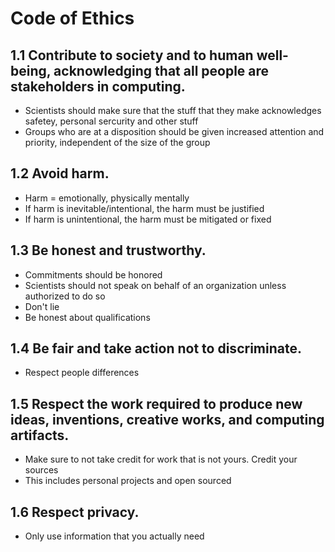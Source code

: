 # Code of Ethics

## 1.1 Contribute to society and to human well-being, acknowledging that all people are stakeholders in computing.
* Scientists should make sure that the stuff that they make acknowledges safetey, personal sercurity and other stuff
* Groups who are at a disposition should be given increased attention and priority, independent of the size of the group

## 1.2 Avoid harm.
* Harm = emotionally, physically mentally
* If harm is inevitable/intentional, the harm must be justified
* If harm is unintentional, the harm must be mitigated or fixed

## 1.3 Be honest and trustworthy.
* Commitments should be honored
* Scientists should not speak on behalf of an organization unless authorized to do so
* Don't lie
* Be honest about qualifications

## 1.4 Be fair and take action not to discriminate.
* Respect people differences

## 1.5 Respect the work required to produce new ideas, inventions, creative works, and computing artifacts.
* Make sure to not take credit for work that is not yours. Credit your sources
* This includes personal projects and open sourced

## 1.6 Respect privacy.
* Only use information that you actually need
